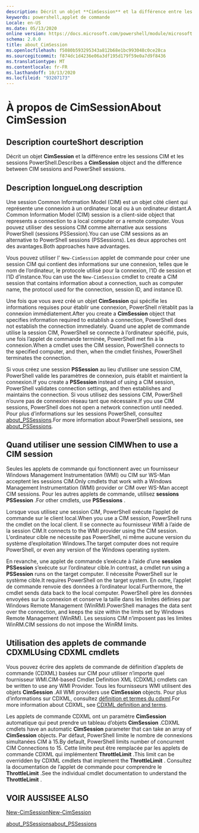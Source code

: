 ```yaml
---
description: Décrit un objet **CimSession** et la différence entre les sessions CIM et les sessions PowerShell.
keywords: powershell,applet de commande
Locale: en-US
ms.date: 05/13/2020
online version: https://docs.microsoft.com/powershell/module/microsoft.powershell.core/about/about_cimsession?view=powershell-6&WT.mc_id=ps-gethelp
schema: 2.0.0
title: about_CimSession
ms.openlocfilehash: f5080b593295343a812b68e1bc993048c0ce28ca
ms.sourcegitcommit: f874dc1d4236e06a3df195d179f59e0a7d9f8436
ms.translationtype: MT
ms.contentlocale: fr-FR
ms.lasthandoff: 10/13/2020
ms.locfileid: "93207173"
---
```

# <a name="about-cimsession"></a><span data-ttu-id="04ea1-104">À propos de CimSession</span><span class="sxs-lookup"><span data-stu-id="04ea1-104">About CimSession</span></span>

## <a name="short-description"></a><span data-ttu-id="04ea1-105">Description courte</span><span class="sxs-lookup"><span data-stu-id="04ea1-105">Short description</span></span>
<span data-ttu-id="04ea1-106">Décrit un objet **CimSession** et la différence entre les sessions CIM et les sessions PowerShell.</span><span class="sxs-lookup"><span data-stu-id="04ea1-106">Describes a **CimSession** object and the difference between CIM sessions and PowerShell sessions.</span></span>

## <a name="long-description"></a><span data-ttu-id="04ea1-107">Description longue</span><span class="sxs-lookup"><span data-stu-id="04ea1-107">Long description</span></span>

<span data-ttu-id="04ea1-108">Une session Common Information Model (CIM) est un objet côté client qui représente une connexion à un ordinateur local ou à un ordinateur distant.</span><span class="sxs-lookup"><span data-stu-id="04ea1-108">A Common Information Model (CIM) session is a client-side object that represents a connection to a local computer or a remote computer.</span></span> <span data-ttu-id="04ea1-109">Vous pouvez utiliser des sessions CIM comme alternative aux sessions PowerShell (sessions PSSession).</span><span class="sxs-lookup"><span data-stu-id="04ea1-109">You can use CIM sessions as an alternative to PowerShell sessions (PSSessions).</span></span> <span data-ttu-id="04ea1-110">Les deux approches ont des avantages.</span><span class="sxs-lookup"><span data-stu-id="04ea1-110">Both approaches have advantages.</span></span>

<span data-ttu-id="04ea1-111">Vous pouvez utiliser l' `New-CimSession` applet de commande pour créer une session CIM qui contient des informations sur une connexion, telles que le nom de l’ordinateur, le protocole utilisé pour la connexion, l’ID de session et l’ID d’instance.</span><span class="sxs-lookup"><span data-stu-id="04ea1-111">You can use the `New-CimSession` cmdlet to create a CIM session that contains information about a connection, such as computer name, the protocol used for the connection, session ID, and instance ID.</span></span>

<span data-ttu-id="04ea1-112">Une fois que vous avez créé un objet **CimSession** qui spécifie les informations requises pour établir une connexion, PowerShell n’établit pas la connexion immédiatement.</span><span class="sxs-lookup"><span data-stu-id="04ea1-112">After you create a **CimSession** object that specifies information required to establish a connection, PowerShell does not establish the connection immediately.</span></span> <span data-ttu-id="04ea1-113">Quand une applet de commande utilise la session CIM, PowerShell se connecte à l’ordinateur spécifié, puis, une fois l’applet de commande terminée, PowerShell met fin à la connexion.</span><span class="sxs-lookup"><span data-stu-id="04ea1-113">When a cmdlet uses the CIM session, PowerShell connects to the specified computer, and then, when the cmdlet finishes, PowerShell terminates the connection.</span></span>

<span data-ttu-id="04ea1-114">Si vous créez une session **PSSession** au lieu d’utiliser une session CIM, PowerShell valide les paramètres de connexion, puis établit et maintient la connexion.</span><span class="sxs-lookup"><span data-stu-id="04ea1-114">If you create a **PSSession** instead of using a CIM session, PowerShell validates connection settings, and then establishes and maintains the connection.</span></span> <span data-ttu-id="04ea1-115">Si vous utilisez des sessions CIM, PowerShell n’ouvre pas de connexion réseau tant que nécessaire.</span><span class="sxs-lookup"><span data-stu-id="04ea1-115">If you use CIM sessions, PowerShell does not open a network connection until needed.</span></span> <span data-ttu-id="04ea1-116">Pour plus d’informations sur les sessions PowerShell, consultez [about_PSSessions](about_PSSessions.md).</span><span class="sxs-lookup"><span data-stu-id="04ea1-116">For more information about PowerShell sessions, see [about_PSSessions](about_PSSessions.md).</span></span>

## <a name="when-to-use-a-cim-session"></a><span data-ttu-id="04ea1-117">Quand utiliser une session CIM</span><span class="sxs-lookup"><span data-stu-id="04ea1-117">When to use a CIM session</span></span>

<span data-ttu-id="04ea1-118">Seules les applets de commande qui fonctionnent avec un fournisseur Windows Management Instrumentation (WMI) ou CIM sur WS-Man acceptent les sessions CIM.</span><span class="sxs-lookup"><span data-stu-id="04ea1-118">Only cmdlets that work with a Windows Management Instrumentation (WMI) provider or CIM over WS-Man accept CIM sessions.</span></span> <span data-ttu-id="04ea1-119">Pour les autres applets de commande, utilisez **sessions PSSession** .</span><span class="sxs-lookup"><span data-stu-id="04ea1-119">For other cmdlets, use **PSSessions** .</span></span>

<span data-ttu-id="04ea1-120">Lorsque vous utilisez une session CIM, PowerShell exécute l’applet de commande sur le client local.</span><span class="sxs-lookup"><span data-stu-id="04ea1-120">When you use a CIM session, PowerShell runs the cmdlet on the local client.</span></span> <span data-ttu-id="04ea1-121">Il se connecte au fournisseur WMI à l’aide de la session CIM.</span><span class="sxs-lookup"><span data-stu-id="04ea1-121">It connects to the WMI provider using the CIM session.</span></span> <span data-ttu-id="04ea1-122">L’ordinateur cible ne nécessite pas PowerShell, ni même aucune version du système d’exploitation Windows.</span><span class="sxs-lookup"><span data-stu-id="04ea1-122">The target computer does not require PowerShell, or even any version of the Windows operating system.</span></span>

<span data-ttu-id="04ea1-123">En revanche, une applet de commande s’exécute à l’aide d’une **session PSSession** s’exécute sur l’ordinateur cible.</span><span class="sxs-lookup"><span data-stu-id="04ea1-123">In contrast, a cmdlet run using a **PSSession** runs on the target computer.</span></span>
<span data-ttu-id="04ea1-124">Il nécessite PowerShell sur le système cible.</span><span class="sxs-lookup"><span data-stu-id="04ea1-124">It requires PowerShell on the target system.</span></span> <span data-ttu-id="04ea1-125">En outre, l’applet de commande renvoie des données à l’ordinateur local.</span><span class="sxs-lookup"><span data-stu-id="04ea1-125">Furthermore, the cmdlet sends data back to the local computer.</span></span> <span data-ttu-id="04ea1-126">PowerShell gère les données envoyées sur la connexion et conserve la taille dans les limites définies par Windows Remote Management (WinRM).</span><span class="sxs-lookup"><span data-stu-id="04ea1-126">PowerShell manages the data sent over the connection, and keeps the size within the limits set by Windows Remote Management (WinRM).</span></span> <span data-ttu-id="04ea1-127">Les sessions CIM n’imposent pas les limites WinRM.</span><span class="sxs-lookup"><span data-stu-id="04ea1-127">CIM sessions do not impose the WinRM limits.</span></span>

## <a name="using-cdxml-cmdlets"></a><span data-ttu-id="04ea1-128">Utilisation des applets de commande CDXML</span><span class="sxs-lookup"><span data-stu-id="04ea1-128">Using CDXML cmdlets</span></span>

<span data-ttu-id="04ea1-129">Vous pouvez écrire des applets de commande de définition d’applets de commande (CDXML) basées sur CIM pour utiliser n’importe quel fournisseur WMI.</span><span class="sxs-lookup"><span data-stu-id="04ea1-129">CIM-based Cmdlet Definition XML (CDXML) cmdlets can be written to use any WMI Provider.</span></span> <span data-ttu-id="04ea1-130">Tous les fournisseurs WMI utilisent des objets **CimSession** .</span><span class="sxs-lookup"><span data-stu-id="04ea1-130">All WMI providers use **CimSession** objects.</span></span> <span data-ttu-id="04ea1-131">Pour plus d’informations sur CDXML, consultez [définition et termes du cdxml](/previous-versions/windows/desktop/wmi_v2/cdxml-overview).</span><span class="sxs-lookup"><span data-stu-id="04ea1-131">For more information about CDXML, see [CDXML definition and terms](/previous-versions/windows/desktop/wmi_v2/cdxml-overview).</span></span>

<span data-ttu-id="04ea1-132">Les applets de commande CDXML ont un paramètre **CimSession** automatique qui peut prendre un tableau d’objets **CimSession** .</span><span class="sxs-lookup"><span data-stu-id="04ea1-132">CDXML cmdlets have an automatic **CimSession** parameter that can take an array of **CimSession** objects.</span></span> <span data-ttu-id="04ea1-133">Par défaut, PowerShell limite le nombre de connexions simultanées CIM à 15.</span><span class="sxs-lookup"><span data-stu-id="04ea1-133">By default, PowerShell limits number of concurrent CIM Connections to 15.</span></span> <span data-ttu-id="04ea1-134">Cette limite peut être remplacée par les applets de commande CDXML qui implémentent **ThrottleLimit** .</span><span class="sxs-lookup"><span data-stu-id="04ea1-134">This limit can be overridden by CDXML cmdlets that implement the **ThrottleLimit** .</span></span> <span data-ttu-id="04ea1-135">Consultez la documentation de l’applet de commande pour comprendre le **ThrottleLimit** .</span><span class="sxs-lookup"><span data-stu-id="04ea1-135">See the individual cmdlet documentation to understand the **ThrottleLimit** .</span></span>

## <a name="see-also"></a><span data-ttu-id="04ea1-136">VOIR AUSSI</span><span class="sxs-lookup"><span data-stu-id="04ea1-136">SEE ALSO</span></span>

[<span data-ttu-id="04ea1-137">New-CimSession</span><span class="sxs-lookup"><span data-stu-id="04ea1-137">New-CimSession</span></span>](xref:CimCmdlets.New-CimSession)

[<span data-ttu-id="04ea1-138">about_PSSessions</span><span class="sxs-lookup"><span data-stu-id="04ea1-138">about_PSSessions</span></span>](about_PSSessions.md)
